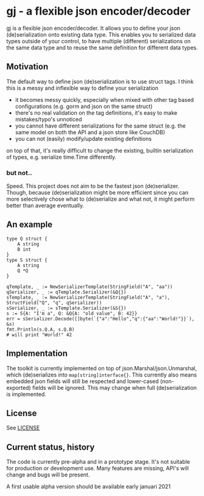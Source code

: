 # gj - a flexible json encoder/decoder

gj is a flexible json encoder/decoder. It allows you to define your json (de)serialization onto
existing data type. This enables you to serialized data types outside of your control,
to have multiple (different) serializations on the same data type and to reuse the same definition for different data types.

## Motivation

The default way to define json (de)serialization is to use struct tags. I think this is a messy and inflexible way to define your serialization

- it becomes messy quickly, especially when mixed with other tag based configurations (e.g. 
  gorm and json on the same struct)
- there's no real validation on the tag definitions, it's easy to make mistakes/typo's unnoticed
- you cannot have different serializations for the same struct (e.g. the same model on both the API and a json store like CouchDB)
- you can not (easily) modify/update existing definitions

on top of that, it's really difficult to change the existing, builtin serialization of types, e.g. serialize time.Time differently.

### but not..

Speed. This project does not aim to be the fastest json (de)serializer. Though, because (de)serialization might be more efficient since you can more selectively chose what to (de)serialize and what not, it might perform better than average eventually.

## An example

```
type Q struct {
	A string
	B int
}
type S struct {
	A string
	Q *Q
}

qTemplate, _ := NewSerializerTemplate(StringField("A", "aa"))
qSerializer, _ := qTemplate.Serializer(&Q{})
sTemplate, _ := NewSerializerTemplate(StringField("A", "a"), StructField("Q", "q", qSerializer))
sSerializer, _ := sTemplate.Serializer(&S{})
s := S{A: "I'm a", Q: &Q{A: "old value", B: 42}}
err = sSerializer.Decode([]byte(`{"a":"Hello","q":{"aa":"World!"}}`), &s)
fmt.Println(s.Q.A, s.Q.B)
# will print "World!" 42
```

## Implementation

The toolkit is currently implemented on top of json.Marshal/json.Unmarshal, which (de)serializes into `map[string]interface{}`. This currently also means embedded json fields will still be respected and lower-cased (non-exported) fields will be ignored. This may change when full (de)serialization is implemented.

## License

See [LICENSE](LICENSE)

## Current status, history

The code is currently pre-alpha and in a prototype stage. It's not suitable for production or development use. Many features are missing, API's will change and bugs will be present.

A first usable alpha version should be available early januari 2021